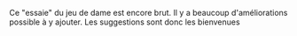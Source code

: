 Ce "essaie" du jeu de dame est
encore brut. Il y a beaucoup 
d'améliorations possible à y ajouter.
Les suggestions sont donc les
bienvenues 
